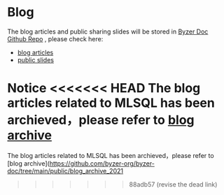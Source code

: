 # Blog

The blog articles and public sharing slides will be stored in 
[Byzer Doc Github Repo](https://github.com/byzer-org/byzer-doc) , please check here:
- [blog articles](https://github.com/byzer-org/byzer-doc/tree/main/public/blog)
- [public slides](https://github.com/byzer-org/byzer-doc/tree/main/public/slides)

**Notice**
<<<<<<< HEAD
The blog articles related to MLSQL has been archieved，please refer to [blog archive](https://github.com/byzer-org/byzer-doc/tree/main/public/blog_archive_2021)
=======
The blog articles related to MLSQL has been archieved，please refer to [blog archive](https://github.com/byzer-org/byzer-doc/tree/main/public/blog_archive_2021
>>>>>>> 88adb57 (revise the dead link)

